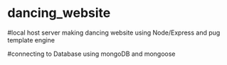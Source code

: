 # dancing_website

#local host server making
dancing website using Node/Express and pug template engine

#connecting to Database using mongoDB and mongoose

